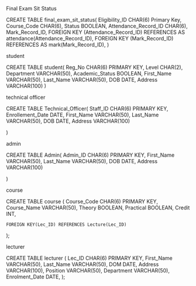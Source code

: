 Final Exam Sit Status

CREATE TABLE final_exam_sit_status(
    Eligibility_ID CHAR(6) Primary Key,
    Course_Code CHAR(6),
    Status BOOLEAN,
    Attendance_Record_ID CHAR(6),
    Mark_Record_ID,
    FOREIGN KEY (Attendance_Record_ID) REFERENCES AS attendance(Attendance_Record_ID),
    FOREIGN KEY (Mark_Record_ID) REFERENCES AS mark(Mark_Record_ID),
)

student

CREATE TABLE student(
    Reg_No CHAR(6) PRIMARY KEY,
    Level CHAR(2), 
    Department VARCHAR(50),
    Academic_Status BOOLEAN,
    First_Name VARCHAR(50),
    Last_Name VARCHAR(50),
    DOB DATE,
    Address VARCHAR(100)
)

technical officer

CREATE TABLE Technical_Officer(
	Staff_ID CHAR(6) PRIMARY KEY,
	Enrollement_Date DATE,
	First_Name VARCHAR(50),
	Last_Name VARCHAR(50),
	DOB DATE,
	Address VARCHAR(100)

)

admin

CREATE TABLE Admin(
	Admin_ID CHAR(6) PRIMARY KEY,
	First_Name VARCHAR(50),
	Last_Name VARCHAR(50),
	DOB DATE,
	Address VARCHAR(100)

)

course

CREATE TABLE course
(
	Course_Code CHAR(6) PRIMARY KEY,
	Course_Name VARCHAR(50),
	Theory BOOLEAN,
	Practical BOOLEAN,
	Credit INT,
	
	FOREIGN KEY(Lec_ID) REFERENCES Lecture(Lec_ID)
);


lecturer

CREATE TABLE lecturer
(
	Lec_ID CHAR(6) PRIMARY KEY,
	First_Name VARCHAR(50),
	Last_Name VARCHAR(50),
	DOM DATE,
	Address VARCHAR(100),
	Position VARCHAR(50),
	Department VARCHAR(50),
	Enrolment_Date DATE,
);


